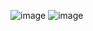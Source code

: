 ![image](https://user-images.githubusercontent.com/99621040/179440085-103772d8-2767-40b3-9f55-ea88e0f886d2.png)
![image](https://user-images.githubusercontent.com/99621040/179440125-c5c391eb-1432-46ff-991e-74772019b87f.png)
